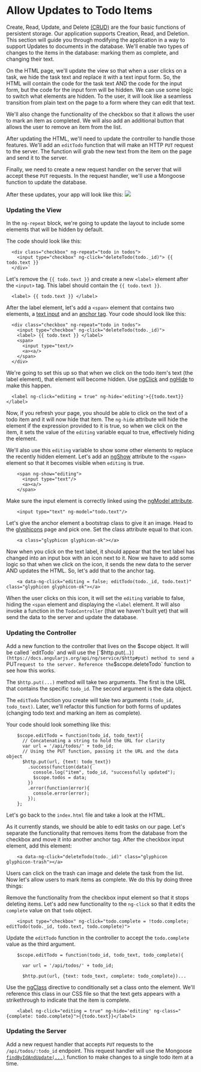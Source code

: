 # Allow Updates to Todo Items

Create, Read, Update, and Delete [(CRUD)](https://en.wikipedia.org/wiki/Create,_read,_update_and_delete) are the four basic functions of persistent storage. Our application supports Creation, Read, and Deletion. This section will guide you through modifying the application in a way to support Updates to documents in the database. We'll enable two types of changes to the items in the database: marking them as complete, and changing their text.

On the HTML page, we'll update the view so that when a user clicks on a task, we hide the task text and replace it with a text input form. So, the HTML will contain the code for the task text AND the code for the input form, but the code for the input form will be hidden. We can use some logic to switch what elements are hidden. To the user, it will look like a seamless transition from plain text on the page to a form where they can edit that text.

We'll also change the functionality of the checkbox so that it allows the user to mark an item as completed. We will also add an additional button that allows the user to remove an item from the list.

After updating the HTML, we'll need to update the controller to handle those features. We'll add an `editTodo` function that will make an HTTP `PUT` request to the server. The function will grab the new text from the item on the page and send it to the server.

Finally, we need to create a new request handler on the server that will accept these `PUT` requests. In the request handler, we'll use a Mongoose function to update the database.

After these updates, your app will look like this: 
![](http://i64.tinypic.com/bgeclx.jpg)

### Updating the View

In the `ng-repeat` block, we're going to update the layout to include some elements that will be hidden by default.

The code should look like this:

      <div class="checkbox" ng-repeat="todo in todos">
        <input type="checkbox" ng-click="deleteTodo(todo._id)"> {{ todo.text }}
      </div>` 

Let's remove the `{{ todo.text }}` and create a new `<label>` element after the `<input>` tag. This label should contain the `{{ todo.text }}`.

      <label> {{ todo.text }} </label>

After the label element, let's add a `<span>` element that contains two elements, a [text input](http://www.w3schools.com/tags/tag_input.asp) and an [anchor tag](http://www.w3schools.com/tags/tag_input.asp). Your code should look like this:

      <div class="checkbox" ng-repeat="todo in todos">
        <input type="checkbox" ng-click="deleteTodo(todo._id)">
        <label> {{ todo.text }} </label>
        <span>
          <input type="text/>
          <a><a/>
        </span> 
      </div>

We're going to set this up so that when we click on the todo item's text (the label element), that element will become hidden. Use [ngClick](https://docs.angularjs.org/api/ng/directive/ngClick) and [ngHide](https://docs.angularjs.org/api/ng/directive/ngHide) to make this happen. 

      <label ng-click="editing = true" ng-hide='editing'>{{todo.text}}</label>

Now, if you refresh your page, you should be able to click on the text of a todo item and it will now hide that item. The `ng-hide` attribute will hide the element if the expression provided to it is true, so when we click on the item, it sets the value of the `editing` variable equal to true, effectively hiding the element.

We'll also use this `editing` variable to show some other elements to replace the recently hidden element. Let's add an [ngShow](https://docs.angularjs.org/api/ng/directive/ngShow) attribute to the `<span>` element so that it becomes visible when `editing` is true.

        <span ng-show="editing">
          <input type="text"/>
          <a><a/>
        </span>

Make sure the input element is correctly linked using the [ngModel attribute](https://docs.angularjs.org/api/ng/directive/ngModel). 

        <input type="text" ng-model="todo.text"/>

Let's give the anchor element a bootstrap class to give it an image. Head to the [glyphicons](http://getbootstrap.com/components/) page and pick one. Set the class attribute equal to that icon.

        <a class="glyphicon glyphicon-ok"></a>

Now when you click on the text label, it should appear that the text label has changed into an input box with an icon next to it. Now we have to add some logic so that when we click on the icon, it sends the new data to the server AND updates the HTML. So, let's add that to the anchor tag.

        <a data-ng-click="editing = false; editTodo(todo._id, todo.text)" class="glyphicon glyphicon-ok"></a>

When the user clicks on this icon, it will set the `editing` variable to false, hiding the `<span` element and displaying the `<label` element. It will also invoke a function in the `TodoController` (that we haven't built yet) that will send the data to the server and update the database.

### Updating the Controller

Add a new function to the controller that lives on the $scope object. It will be called `editTodo` and will use the [`$http.put(...)`](https://docs.angularjs.org/api/ng/service/$http#put) method to send a `PUT` request to the server. Reference the `$scope.deleteTodo` function to see how this works.

The `$http.put(...)` method will take two arguments. The first is the URL that contains the specific `todo_id`. The second argument is the data object.

The `editTodo` function you create will take two arguments `(todo_id, todo_text)`. Later, we'll refactor this function for both forms of updates (changing todo text and marking an item as complete).

Your code should look something like this:

        $scope.editTodo = function(todo_id, todo_text){
          // Concatenating a string to hold the URL for clarity
          var url = '/api/todos/' + todo_id;    
          // Using the PUT function, passing it the URL and the data object
          $http.put(url, {text: todo_text})
            .success(function(data){
              console.log("item", todo_id, "successfully updated");
              $scope.todos = data;
            })
            .error(function(error){
              console.error(error);
            });
        };

Let's go back to the `index.html` file and take a look at the HTML.

As it currently stands, we should be able to edit tasks on our page. Let's separate the functionality that removes items from the database from the checkbox and move it into another anchor tag. After the checkbox input element, add this element:

        <a data-ng-click="deleteTodo(todo._id)" class="glyphicon glyphicon-trash"></a>

Users can click on the trash can image and delete the task from the list. Now let's allow users to mark items as complete. We do this by doing three things:

Remove the functionality from the checkbox input element so that it stops deleting items. Let's add new functionality to the `ng-click` so that it edits the `complete` value on that `todo` object. 

        <input type="checkbox" ng-click="todo.complete = !todo.complete; editTodo(todo._id, todo.text, todo.complete)">

Update the `editTodo` function in the controller to accept the `todo.complete` value as the third argument. 
        
        $scope.editTodo = function(todo_id, todo_text, todo_complete){
          
          var url = '/api/todos/' + todo_id;    
          
          $http.put(url, {text: todo_text, complete: todo_complete})...

Use the [ngClass](https://docs.angularjs.org/api/ng/directive/ngClass) directive to conditionally set a class onto the element. We'll reference this class in our CSS file so that the text gets appears with a strikethrough to indicate that the item is complete.

        <label ng-click="editing = true" ng-hide='editing' ng-class="{complete: todo.complete}">{{todo.text}}</label>

### Updating the Server

Add a new request handler that accepts `PUT` requests to the `/api/todos/:todo_id` endpoint. This request handler will use the Mongoose [`findByIdAndUpdate(...)`](http://mongoosejs.com/docs/api.html#model_Model.findByIdAndUpdate) function to make changes to a single todo item at a time.



